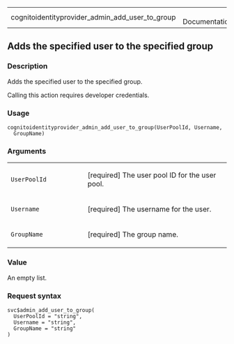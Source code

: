 <table style="width: 100%;">
<tbody>
<tr class="odd">
<td>cognitoidentityprovider_admin_add_user_to_group</td>
<td style="text-align: right;">R Documentation</td>
</tr>
</tbody>
</table>

## Adds the specified user to the specified group

### Description

Adds the specified user to the specified group.

Calling this action requires developer credentials.

### Usage

    cognitoidentityprovider_admin_add_user_to_group(UserPoolId, Username,
      GroupName)

### Arguments

<table>
<colgroup>
<col style="width: 35%" />
<col style="width: 65%" />
</colgroup>
<tbody>
<tr class="odd">
<td><code
id="cognitoidentityprovider_admin_add_user_to_group_:_UserPoolId">UserPoolId</code></td>
<td><p>[required] The user pool ID for the user pool.</p></td>
</tr>
<tr class="even">
<td><code
id="cognitoidentityprovider_admin_add_user_to_group_:_Username">Username</code></td>
<td><p>[required] The username for the user.</p></td>
</tr>
<tr class="odd">
<td><code
id="cognitoidentityprovider_admin_add_user_to_group_:_GroupName">GroupName</code></td>
<td><p>[required] The group name.</p></td>
</tr>
</tbody>
</table>

### Value

An empty list.

### Request syntax

    svc$admin_add_user_to_group(
      UserPoolId = "string",
      Username = "string",
      GroupName = "string"
    )
